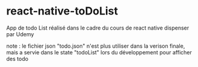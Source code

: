 # react-native-toDoList

App de todo List réalisé dans le cadre du cours de react native dispenser par Udemy

note : le fichier json "todo.json" n'est plus utiliser dans la verison finale, mais a servie dans le
state "todoList" lors du développement pour afficher des todo
